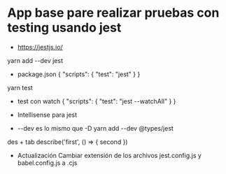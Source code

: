 # App base pare realizar pruebas con testing usando jest


- https://jestjs.io/

yarn add --dev jest

- package.json
{
  "scripts": {
    "test": "jest"
  }
}

yarn test


- test con watch
{
  "scripts": {
    "test": "jest --watchAll"
  }
}


- Intellisense para jest 
-  --dev es lo mismo que -D
yarn add --dev @types/jest



des + tab
describe('first', () => { second })


- Actualización
Cambiar extensión de los archivos jest.config.js y babel.config.js a .cjs
